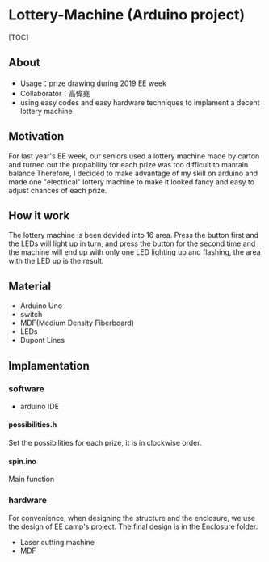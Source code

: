 # Lottery-Machine (Arduino project)
[TOC]
## About
- Usage：prize drawing during 2019 EE week
- Collaborator：高偉堯
- using easy codes and easy hardware techniques to implament a decent lottery machine

## Motivation
For last year's EE week, our seniors used a lottery machine made by carton and turned out the propability for each prize was too difficult to mantain balance.Therefore, I decided to make advantage of my skill on arduino and made one "electrical" lottery machine to make it looked fancy and easy to adjust chances of each prize.

## How it work
The lottery machine is been devided into 16 area. Press the button first and the LEDs will light up in turn, and press the button for the second time and the machine will end up with only one LED lighting up and flashing, the area with the LED up is the result.  

## Material
- Arduino Uno
- switch
- MDF(Medium Density Fiberboard)
- LEDs
- Dupont Lines

## Implamentation
### software
- arduino IDE
#### possibilities.h
Set the possibilities for each prize, it is in clockwise order.
#### spin.ino
Main function
### hardware

For convenience, when designing the structure and the enclosure, we use the design of EE camp's project. The final design is in the Enclosure folder. 
- Laser cutting machine
- MDF